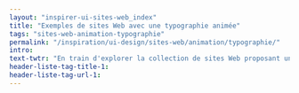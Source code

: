 ```yaml
---
layout: "inspirer-ui-sites-web_index"
title: "Exemples de sites Web avec une typographie animée"
tags: "sites-web-animation-typographie"
permalink: "/inspiration/ui-design/sites-web/animation/typographie/"
intro:
text-twtr: "En train d'explorer la collection de sites Web proposant une animation de la typographie – @MagDuWebdesign"
header-liste-tag-title-1:
header-liste-tag-url-1:
---
```

